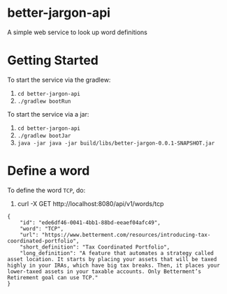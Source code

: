 # better-jargon-api
A simple web service to look up word definitions

# Getting Started
To start the service via the gradlew:
1. `cd better-jargon-api`
2. `./gradlew bootRun`

To start the service via a jar:
1. `cd better-jargon-api`  
2. `./gradlew bootJar`
3. `java -jar java -jar build/libs/better-jargon-0.0.1-SNAPSHOT.jar`
 
# Define a word
To define the word `TCP`, do:
1. curl -X GET http://localhost:8080/api/v1/words/tcp
```
{
    "id": "ede6df46-0041-4bb1-88bd-eeaef04afc49",
    "word": "TCP",
    "url": "https://www.betterment.com/resources/introducing-tax-coordinated-portfolio",
    "short_definition": "Tax Coordinated Portfolio",
    "long_definition": "A feature that automates a strategy called asset location. It starts by placing your assets that will be taxed highly in your IRAs, which have big tax breaks. Then, it places your lower-taxed assets in your taxable accounts. Only Betterment’s Retirement goal can use TCP."
}
```

